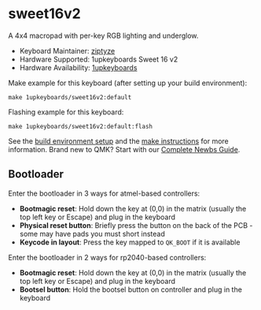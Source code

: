# sweet16v2

A 4x4 macropad with per-key RGB lighting and underglow.

* Keyboard Maintainer: [ziptyze](https://github.com/ziptyze)
* Hardware Supported: 1upkeyboards Sweet 16 v2
* Hardware Availability: [1upkeyboards](https://1upkeyboards.com/)

Make example for this keyboard (after setting up your build environment):

    make 1upkeyboards/sweet16v2:default

Flashing example for this keyboard:

    make 1upkeyboards/sweet16v2:default:flash

See the [build environment setup](https://docs.qmk.fm/#/getting_started_build_tools) and the [make instructions](https://docs.qmk.fm/#/getting_started_make_guide) for more information. Brand new to QMK? Start with our [Complete Newbs Guide](https://docs.qmk.fm/#/newbs).

## Bootloader

Enter the bootloader in 3 ways for atmel-based controllers:

* **Bootmagic reset**: Hold down the key at (0,0) in the matrix (usually the top left key or Escape) and plug in the keyboard
* **Physical reset button**: Briefly press the button on the back of the PCB - some may have pads you must short instead
* **Keycode in layout**: Press the key mapped to `QK_BOOT` if it is available


Enter the bootloader in 2 ways for rp2040-based controllers:

* **Bootmagic reset**: Hold down the key at (0,0) in the matrix (usually the top left key or Escape) and plug in the keyboard
* **Bootsel button**: Hold the bootsel button on controller and plug in the keyboard
